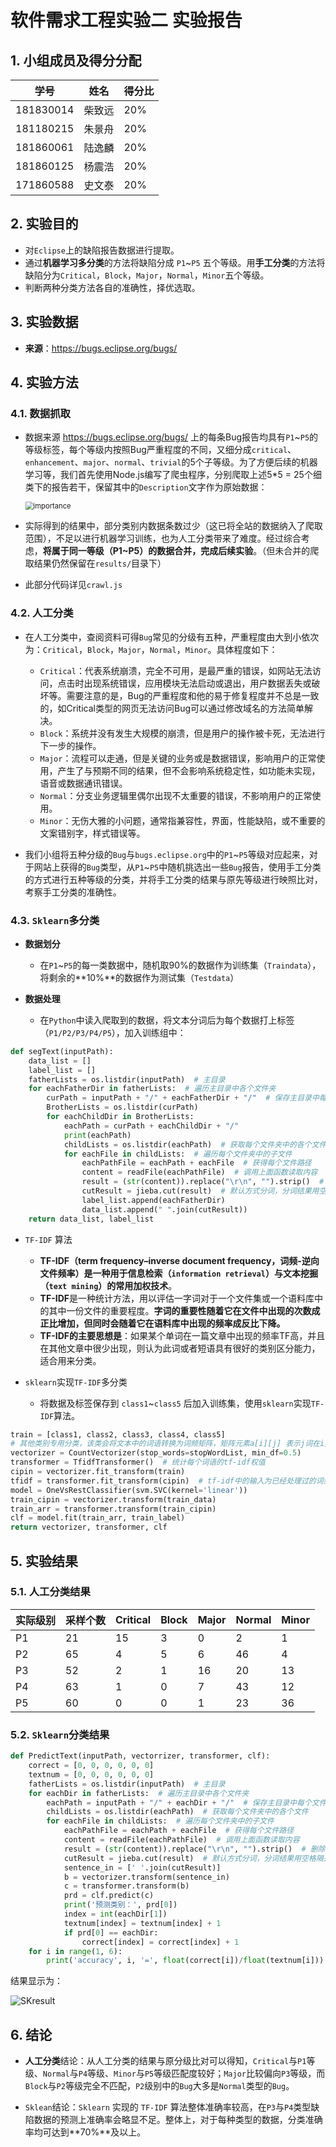 # 软件需求工程实验二 实验报告



## 1. 小组成员及得分分配

| 学号      | 姓名   | 得分比 |
| --------- | ------ | ------ |
| 181830014 | 柴致远 | 20%    |
| 181180215 | 朱景舟 | 20%    |
| 181860061 | 陆逸麟 | 20%    |
| 181860125 | 杨震浩 | 20%    |
| 171860588 | 史文泰 | 20%    |



## 2. 实验目的

* 对`Eclipse`上的缺陷报告数据进行提取。
* 通过**机器学习多分类**的方法将缺陷分成 `P1`~`P5` 五个等级。用**手工分类**的方法将缺陷分为`Critical`，`Block`，`Major`，`Normal`，`Minor`五个等级。
* 判断两种分类方法各自的准确性，择优选取。



## 3. 实验数据

* **来源**：https://bugs.eclipse.org/bugs/



## 4. 实验方法

### 4.1. 数据抓取

* 数据来源 https://bugs.eclipse.org/bugs/ 上的每条Bug报告均具有`P1`~`P5`的等级标签，每个等级内按照Bug严重程度的不同，又细分成`critical`、`enhancement`、`major`、`normal`、`trivial`的5个子等级。为了方便后续的机器学习等，我们首先使用Node.js编写了爬虫程序，分别爬取上述5*5 = 25个细类下的报告若干，保留其中的`Description`文字作为原始数据：

  

  <img src="./picture/importance.png" alt="importance" style="zoom: 80%;" /> 

  

* 实际得到的结果中，部分类别内数据条数过少（这已将全站的数据纳入了爬取范围），不足以进行机器学习训练，也为人工分类带来了难度。经过综合考虑，**将属于同一等级（P1~P5）的数据合并，完成后续实验**。（但未合并的爬取结果仍然保留在`results/`目录下）

* 此部分代码详见`crawl.js`

  

### 4.2. 人工分类

* 在人工分类中，查阅资料可得`Bug`常见的分级有五种，严重程度由大到小依次为：`Critical`，`Block`，`Major`，`Normal`，`Minor`。具体程度如下：
    * `Critical`：代表系统崩溃，完全不可用，是最严重的错误，如网站无法访问，点击时出现系统错误，应用模块无法启动或退出，用户数据丢失或破坏等。需要注意的是，Bug的严重程度和他的易于修复程度并不总是一致的，如Critical类型的网页无法访问Bug可以通过修改域名的方法简单解决。
    * `Block`：系统并没有发生大规模的崩溃，但是用户的操作被卡死，无法进行下一步的操作。
    * `Major`：流程可以走通，但是关键的业务或是数据错误，影响用户的正常使用，产生了与预期不同的结果，但不会影响系统稳定性，如功能未实现，语音或数据通讯错误。
    * `Normal`：分支业务逻辑里偶尔出现不太重要的错误，不影响用户的正常使用。
    * `Minor`：无伤大雅的小问题，通常指兼容性，界面，性能缺陷，或不重要的文案错别字，样式错误等。
    
* 我们小组将五种分级的`Bug`与`bugs.eclipse.org`中的`P1`\~`P5`等级对应起来，对于网站上获得的`Bug`类型，从`P1`\~`P5`中随机挑选出一些`Bug`报告，使用手工分类的方式进行五种等级的分类，并将手工分类的结果与原先等级进行映照比对，考察手工分类的准确性。

    

### 4.3. `Sklearn`多分类

* **数据划分**
    * 在`P1`~`P5`的每一类数据中，随机取90%的数据作为训练集（`Traindata`），将剩余的**10%**的数据作为测试集（`Testdata`）

* **数据处理**
    * 在`Python`中读入爬取到的数据，将文本分词后为每个数据打上标签（`P1/P2/P3/P4/P5`），加入训练组中：

```python
def segText(inputPath):
    data_list = []
    label_list = []
    fatherLists = os.listdir(inputPath)  # 主目录
    for eachFatherDir in fatherLists:  # 遍历主目录中各个文件夹
        curPath = inputPath + "/" + eachFatherDir + "/"  # 保存主目录中每个文件夹目录，便于遍历二级文件夹
        BrotherLists = os.listdir(curPath)
        for eachChildDir in BrotherLists:
            eachPath = curPath + eachChildDir + "/"
            print(eachPath)
            childLists = os.listdir(eachPath)  # 获取每个文件夹中的各个文件
            for eachFile in childLists:  # 遍历每个文件夹中的子文件
                eachPathFile = eachPath + eachFile  # 获得每个文件路径
                content = readFile(eachPathFile)  # 调用上面函数读取内容
                result = (str(content)).replace("\r\n", "").strip()  # 删除多余空行与空格
                cutResult = jieba.cut(result)  # 默认方式分词，分词结果用空格隔开
                label_list.append(eachFatherDir)
                data_list.append(" ".join(cutResult))
    return data_list, label_list
```

* `TF-IDF` 算法
    * **TF-IDF（term frequency–inverse document frequency，词频-逆向文件频率）**是一种用于信息检索（`information retrieval`）与文本挖掘（`text mining`）的常用**加权技术**。
    * **TF-IDF**是一种统计方法，用以评估一字词对于一个文件集或一个语料库中的其中一份文件的重要程度。**字词的重要性随着它在文件中出现的次数成正比增加，但同时会随着它在语料库中出现的频率成反比下降。**
    * **TF-IDF的主要思想是**：如果某个单词在一篇文章中出现的频率TF高，并且在其他文章中很少出现，则认为此词或者短语具有很好的类别区分能力，适合用来分类。

* `sklearn`实现`TF-IDF`多分类
    * 将数据及标签保存到 `class1`~`class5` 后加入训练集，使用`sklearn`实现`TF-IDF`算法。

```python
train = [class1, class2, class3, class4, class5]
# 其他类别专用分类，该类会将文本中的词语转换为词频矩阵，矩阵元素a[i][j] 表示j词在i类文本下的词频
vectorizer = CountVectorizer(stop_words=stopWordList, min_df=0.5)
transformer = TfidfTransformer()  # 统计每个词语的tf-idf权值
cipin = vectorizer.fit_transform(train)
tfidf = transformer.fit_transform(cipin)  # tf-idf中的输入为已经处理过的词频矩阵
model = OneVsRestClassifier(svm.SVC(kernel='linear'))
train_cipin = vectorizer.transform(train_data)
train_arr = transformer.transform(train_cipin)
clf = model.fit(train_arr, train_label)
return vectorizer, transformer, clf
```



## 5. 实验结果

### 5.1. 人工分类结果

| 实际级别 | 采样个数 | Critical | Block | Major | Normal | Minor |
| -------- | -------- | -------- | ----- | ----- | ------ | ----- |
| P1       | 21       | 15       | 3     | 0     | 2      | 1     |
| P2       | 65       | 4        | 5     | 6     | 46     | 4     |
| P3       | 52       | 2        | 1     | 16    | 20     | 13    |
| P4       | 63       | 1        | 0     | 7     | 43     | 12    |
| P5       | 60       | 0        | 0     | 1     | 23     | 36    |

### 5.2. `Sklearn`分类结果

```python
def PredictText(inputPath, vectorrizer, transformer, clf):
    correct = [0, 0, 0, 0, 0, 0]
    textnum = [0, 0, 0, 0, 0, 0]
    fatherLists = os.listdir(inputPath)  # 主目录
    for eachDir in fatherLists:  # 遍历主目录中各个文件夹
        eachPath = inputPath + "/" + eachDir + "/"  # 保存主目录中每个文件夹目录，便于遍历二级文件
        childLists = os.listdir(eachPath)  # 获取每个文件夹中的各个文件
        for eachFile in childLists:  # 遍历每个文件夹中的子文件
            eachPathFile = eachPath + eachFile  # 获得每个文件路径
            content = readFile(eachPathFile)  # 调用上面函数读取内容
            result = (str(content)).replace("\r\n", "").strip()  # 删除多余空行与空格
            cutResult = jieba.cut(result)  # 默认方式分词，分词结果用空格隔开
            sentence_in = [' '.join(cutResult)]
            b = vectorizer.transform(sentence_in)
            c = transformer.transform(b)
            prd = clf.predict(c)
            print('预测类别：', prd[0])
            index = int(eachDir[1])
            textnum[index] = textnum[index] + 1
            if prd[0] == eachDir:
                correct[index] = correct[index] + 1
    for i in range(1, 6):
        print('accuracy', i, '=', float(correct[i])/float(textnum[i]))
```

结果显示为：

![SKresult](/picture/SKresult.png)



## 6. 结论

* **人工分类**结论：从人工分类的结果与原分级比对可以得知，`Critical`与`P1`等级、`Normal`与`P4`等级、`Minor`与`P5`等级匹配度较好；`Major`比较偏向`P3`等级，而`Block`与`P2`等级完全不匹配，`P2`级别中的`Bug`大多是`Normal`类型的`Bug`。

* `Sklean`结论：`Sklearn` 实现的 `TF-IDF` 算法整体准确率较高，在`P3`与`P4`类型缺陷数据的预测上准确率会略显不足。整体上，对于每种类型的数据，分类准确率均可达到**70%**及以上。